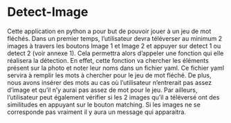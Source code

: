 # Detect-Image

Cette application en python a pour but de pouvoir jouer à un jeu de mot fléchés.
Dans un premier temps, l’utilisateur devra téléverser au minimum 2 images à travers les
boutons Image 1 et Image 2 et appuyer sur detect 1 ou detect 2 (voir annexe 1).
Cela permettra alors d’appeler une fonction qui elle réalisera la détection. En effet, cette fonction va chercher les éléments présent sur la photo et noter leur noms dans un fichier yaml.
Ce fichier yaml servira à remplir les mots à chercher pour le jeu de mot fléché.
De plus, nous avons insérer des mots au cas où l’utilisateur n’entrerait pas assez d’image et qu’il n’y aurai pas assez de mot pour le jeu.
Par ailleurs, l’utilisateur peut également vérifier si les 2 images qu’il a téléversé ont des similitudes en appuyant sur le bouton matching.
Si les images ne se corresponde pas vraiment il y aura un message qui apparaitra.
